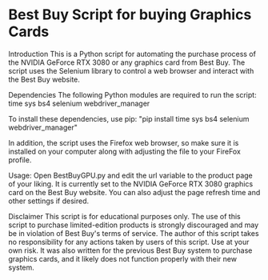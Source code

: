 # Best Buy Script for buying Graphics Cards
Introduction
This is a Python script for automating the purchase process of the NVIDIA GeForce RTX 3080 or any graphics card from Best Buy. The script uses the Selenium library to control a web browser and interact with the Best Buy website.

Dependencies
The following Python modules are required to run the script:
time
sys
bs4
selenium
webdriver_manager

To install these dependencies, use pip:
"pip install time sys bs4 selenium webdriver_manager"

In addition, the script uses the Firefox web browser, so make sure it is installed on your computer along with adjusting the file to your FireFox profile.

Usage:
Open BestBuyGPU.py and edit the url variable to the product page of your liking. It is currently set to the NVIDIA GeForce RTX 3080 graphics card on the Best Buy website. You can also adjust the page refresh time and other settings if desired.

Disclaimer
This script is for educational purposes only. The use of this script to purchase limited-edition products is strongly discouraged and may be in violation of Best Buy's terms of service. The author of this script takes no responsibility for any actions taken by users of this script. Use at your own risk. It was also written for the previous Best Buy system to purchase graphics cards, and it likely does not function properly with their new system. 
